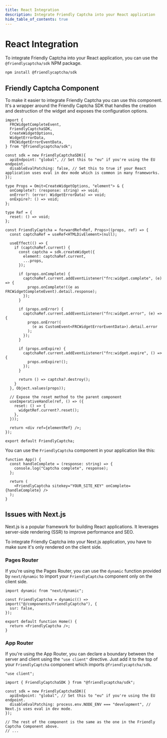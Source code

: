 ```yaml
---
title: React Integration
description: Integrate Friendly Captcha into your React application
hide_table_of_contents: true
---
```


# React Integration

To integrate Friendly Captcha into your React application, you can use the `@friendlycaptcha/sdk` NPM package.

```bash
npm install @friendlycaptcha/sdk
```

## Friendly Captcha Component

To make it easier to integrate Friendly Captcha you can use this component. It's a wrapper around the Friendly Captcha SDK that handles the creation and destruction of the widget and exposes the configuration options.

```tsx
import {
  FRCWidgetCompleteEvent,
  FriendlyCaptchaSDK,
  CreateWidgetOptions,
  WidgetErrorData,
  FRCWidgetErrorEventData,
} from "@friendlycaptcha/sdk";

const sdk = new FriendlyCaptchaSDK({
  apiEndpoint: "global", // Set this to "eu" if you're using the EU endpoint.
  disableEvalPatching: false, // Set this to true if your React application uses eval in dev mode which is common in many frameworks.
});

type Props = Omit<CreateWidgetOptions, "element"> & {
  onComplete?: (response: string) => void;
  onError?: (error: WidgetErrorData) => void;
  onExpire?: () => void;
};

type Ref = {
  reset: () => void;
};

const FriendlyCaptcha = forwardRef<Ref, Props>((props, ref) => {
  const captchaRef = useRef<HTMLDivElement>(null);

  useEffect(() => {
    if (captchaRef.current) {
      const captcha = sdk.createWidget({
        element: captchaRef.current,
        ...props,
      });

      if (props.onComplete) {
        captchaRef.current.addEventListener("frc:widget.complete", (e) => {
          props.onComplete!((e as FRCWidgetCompleteEvent).detail.response);
        });
      }

      if (props.onError) {
        captchaRef.current.addEventListener("frc:widget.error", (e) => {
          props.onError!(
            (e as CustomEvent<FRCWidgetErrorEventData>).detail.error
          );
        });
      }

      if (props.onExpire) {
        captchaRef.current.addEventListener("frc:widget.expire", () => {
          props.onExpire!();
        });
      }

      return () => captcha?.destroy();
    }
  }, Object.values(props));

  // Expose the reset method to the parent component
  useImperativeHandle(ref, () => ({
    reset: () => {
      widgetRef.current?.reset();
    },
  }));

  return <div ref={elementRef} />;
});

export default FriendlyCaptcha;
```

You can use the `FriendlyCaptcha` component in your application like this:

```tsx
function App() {
  const handleComplete = (response: string) => {
    console.log("Captcha complete", response);
  };

  return (
    <FriendlyCaptcha sitekey="YOUR_SITE_KEY" onComplete={handleComplete} />
  );
}
```

## Issues with Next.js

Next.js is a popular framework for building React applications. It leverages server-side rendering (SSR) to improve performance and SEO.

To integrate Friendly Captcha into your Next.js application, you have to make sure it's only rendered on the client side.

### Pages Router

If you're using the Pages Router, you can use the `dynamic` function provided by `next/dynamic` to import your `FriendlyCaptcha` component only on the client side.

```tsx
import dynamic from "next/dynamic";

const FriendlyCaptcha = dynamic(() => import("@/components/FriendlyCaptcha"), {
  ssr: false,
});

export default function Home() {
  return <FriendlyCaptcha />;
}
```

### App Router

If you're using the App Router, you can declare a boundary between the server and client using the `"use client"` directive. Just add it to the top of your `FriendlyCaptcha` component which imports `@friendlycaptcha/sdk`.

```tsx
"use client";

import { FriendlyCaptchaSDK } from "@friendlycaptcha/sdk";

const sdk = new FriendlyCaptchaSDK({
  apiEndpoint: "global", // Set this to "eu" if you're using the EU endpoint.
  disableEvalPatching: process.env.NODE_ENV === "development", // Next.js uses eval in dev mode.
});

// The rest of the component is the same as the one in the Friendly Captcha Component above.
// ...
```
